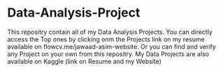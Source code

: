 # Data-Analysis-Project
This repositry contain all of my Data Analysis Projects. You can directly access the Top ones by clicking onm the Projects link on my resume available on flowcv.me/jawaad-asim-website. Or you can find and verify any Project on your own from this repositry. My Data Projects are also available on Kaggle (link on Resume and my Website)
